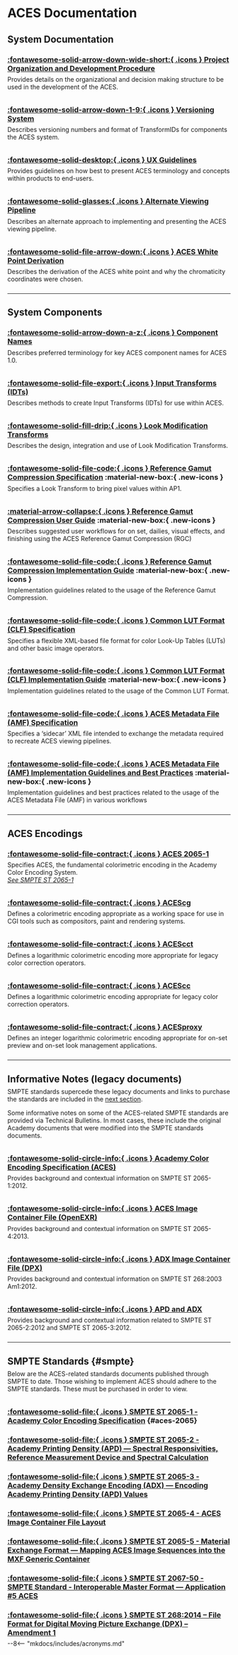 ACES Documentation
================

System Documentation
----------------

### [:fontawesome-solid-arrow-down-wide-short:{ .icons } Project Organization and Development Procedure](https://www.dropbox.com/s/0bew0bf4otq77fd/P-2019-001.pdf?dl=0)
Provides details on the organizational and decision making structure to be used in the development of the ACES.

### [:fontawesome-solid-arrow-down-1-9:{ .icons } Versioning System](/specifications/versioning/)
Describes versioning numbers and format of TransformIDs for components the ACES system.

### [:fontawesome-solid-desktop:{ .icons } UX Guidelines](https://www.dropbox.com/s/v5tghz6wl2629nf/TB-2014-002.pdf?dl=0)
Provides guidelines on how best to present ACES terminology and concepts within products to end-users.

### [:fontawesome-solid-glasses:{ .icons } Alternate Viewing Pipeline](https://www.dropbox.com/s/psq88v9fkt61bl4/TB-2014-013.pdf?dl=0)
Describes an alternate approach to implementing and presenting the ACES viewing pipeline.

### [:fontawesome-solid-file-arrow-down:{ .icons } ACES White Point Derivation](https://www.dropbox.com/s/njanod3258gpgy1/TB-2018-001.pdf?dl=0)
Describes the derivation of the ACES white point and why the chromaticity coordinates were chosen.


--------------

System Components
----------------

### [:fontawesome-solid-arrow-down-a-z:{ .icons } Component Names](https://www.dropbox.com/s/wkwz7g8z0ff5s0o/TB-2014-012.pdf?dl=0)
Describes preferred terminology for key ACES component names for ACES 1.0.

### [:fontawesome-solid-file-export:{ .icons } Input Transforms (IDTs)](https://www.dropbox.com/s/ouwnid1aevqti5d/P-2013-001.pdf?dl=0)
Describes methods to create Input Transforms (IDTs) for use within ACES.

### [:fontawesome-solid-fill-drip:{ .icons } Look Modification Transforms](https://www.dropbox.com/s/grjoi885tv78e70/TB-2014-010.pdf?dl=0)
Describes the design, integration and use of Look Modification Transforms.

### [:fontawesome-solid-file-code:{ .icons } Reference Gamut Compression Specification](specifications/rgc/) :material-new-box:{ .new-icons }
Specifies a Look Transform to bring pixel values within AP1.

### [:material-arrow-collapse:{ .icons } Reference Gamut Compression User Guide](guides/rgc-user/) :material-new-box:{ .new-icons }
Describes suggested user workflows for on set, dailies, visual effects, and finishing using the ACES Reference Gamut Compression (RGC)

### [:fontawesome-solid-file-code:{ .icons } Reference Gamut Compression Implementation Guide](guides/rgc-implementation/) :material-new-box:{ .new-icons }
Implementation guidelines related to the usage of the Reference Gamut Compression.

### [:fontawesome-solid-file-code:{ .icons } Common LUT Format (CLF) Specification](specifications/clf/)
Specifies a flexible XML-based file format for color Look-Up Tables (LUTs) and other basic image operators.

### [:fontawesome-solid-file-code:{ .icons } Common LUT Format (CLF) Implementation Guide](guides/clf/) :material-new-box:{ .new-icons }
Implementation guidelines related to the usage of the Common LUT Format.

### [:fontawesome-solid-file-code:{ .icons } ACES Metadata File (AMF) Specification](https://www.dropbox.com/s/4phjfkae2gykctt/S-2019-001.pdf?dl=0)
Specifies a ‘sidecar’ XML file intended to exchange the metadata required to recreate ACES viewing pipelines.

### [:fontawesome-solid-file-code:{ .icons } ACES Metadata File (AMF) Implementation Guidelines and Best Practices](guides/amf/) :material-new-box:{ .new-icons }
Implementation guidelines and best practices related to the usage of the ACES Metadata File (AMF) in various workflows


----------------

ACES Encodings
----------------

### [:fontawesome-solid-file-contract:{ .icons } ACES 2065-1](#aces-2065) 
Specifies ACES, the fundamental colorimetric encoding in the Academy Color Encoding System. <br>
[*See SMPTE ST 2065-1*](#aces-2065)

### [:fontawesome-solid-file-contract:{ .icons } ACEScg](/specifications/acescg/)
Defines a colorimetric encoding appropriate as a working space for use in CGI tools such as compositors, paint and rendering systems.

### [:fontawesome-solid-file-contract:{ .icons } ACEScct](/specifications/acescct/)
Defines a logarithmic colorimetric encoding more appropriate for legacy color correction operators.

### [:fontawesome-solid-file-contract:{ .icons } ACEScc](/specifications/acescc/)
Defines a logarithmic colorimetric encoding appropriate for legacy color correction operators.

### [:fontawesome-solid-file-contract:{ .icons } ACESproxy](/specifications/acesproxy/)
Defines an integer logarithmic colorimetric encoding appropriate for on-set preview and on-set look management applications.

----------------

Informative Notes (legacy documents)
----------------

SMPTE standards supercede these legacy documents and links to purchase the standards are included in the [next section](#smpte).

Some informative notes on some of the ACES-related SMPTE standards are provided via Technical Bulletins. In most cases, these include the original Academy documents that were modified into the SMPTE standards documents.


### [:fontawesome-solid-circle-info:{ .icons } Academy Color Encoding Specification (ACES)](https://www.dropbox.com/s/0xhva7vniipx3zk/TB-2014-004.pdf?dl=0)
Provides background and contextual information on SMPTE ST 2065-1:2012.

### [:fontawesome-solid-circle-info:{ .icons } ACES Image Container File (OpenEXR)](https://www.dropbox.com/s/wr9swdgarlu4icq/TB-2014-006.pdf?dl=0)
Provides background and contextual information on SMPTE ST 2065-4:2013.

### [:fontawesome-solid-circle-info:{ .icons } ADX Image Container File (DPX)](https://www.dropbox.com/s/xop52a5nyq164to/TB-2014-007.pdf?dl=0)
Provides background and contextual information on SMPTE ST 268:2003 Am1:2012.

### [:fontawesome-solid-circle-info:{ .icons } APD and ADX](https://www.dropbox.com/s/3fbg5su99fpsvpl/TB-2014-005.pdf?dl=0) 
Provides background and contextual information related to SMPTE ST 2065-2:2012 and SMPTE ST 2065-3:2012.

----------------

SMPTE Standards   {#smpte}
----------------

Below are the ACES-related standards documents published through SMPTE to date. Those wishing to implement ACES should adhere to the SMPTE standards. These must be purchased in order to view.

### [:fontawesome-solid-file:{ .icons } SMPTE ST 2065-1 - Academy Color Encoding Specification](https://doi.org/10.5594/SMPTE.ST2065-1.2021) {#aces-2065}

### [:fontawesome-solid-file:{ .icons } SMPTE ST 2065-2 - Academy Printing Density (APD) — Spectral Responsivities, Reference Measurement Device and Spectral Calculation](https://doi.org/10.5594/SMPTE.ST2065-2.2020)

### [:fontawesome-solid-file:{ .icons } SMPTE ST 2065-3 - Academy Density Exchange Encoding (ADX) — Encoding Academy Printing Density (APD) Values](https://doi.org/10.5594/SMPTE.ST2065-3.2020)

### [:fontawesome-solid-file:{ .icons } SMPTE ST 2065-4 - ACES Image Container File Layout](https://doi.org/10.5594/SMPTE.ST2065-4.2013)

### [:fontawesome-solid-file:{ .icons } SMPTE ST 2065-5 - Material Exchange Format — Mapping ACES Image Sequences into the MXF Generic Container](https://doi.org/10.5594/SMPTE.ST2065-5.2016)

### [:fontawesome-solid-file:{ .icons } SMPTE ST 2067-50 - SMPTE Standard - Interoperable Master Format — Application #5 ACES](https://doi.org/10.5594/SMPTE.ST2067-50.2018)

### [:fontawesome-solid-file:{ .icons } SMPTE ST 268:2014 – File Format for Digital Moving Picture Exchange (DPX) – Amendment 1](https://doi.org/10.5594/SMPTE.ST268.2003Am1.2012)


<!-- Page specific styles -->
<style>
    [data-md-color-scheme="aces-light"] { --md-typeset-a-color: #OOOOOO;}
    [data-md-color-scheme="slate"] { --md-typeset-a-color: #FFFFFF;}
    .icons { color: #e0b700; scale: 0.9; position: relative; top: 2px;} 
    .new-icons { color: #e0b700; scale: 1.3; position: relative; top: 2px; left: 5px;} 
    p { position: relative; top: -10px;}
    .md-sidebar--secondary .md-nav__list .md-nav__list {display: none}
</style>

<!-- Include acronyms-->
--8<-- "mkdocs/includes/acronyms.md"


